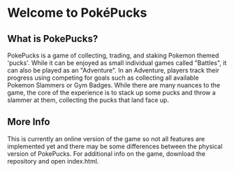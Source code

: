 # **Welcome to PokéPucks**

## **What is PokePucks?**
PokePucks is a game of collecting, trading, and staking Pokemon themed 'pucks'. While it can be enjoyed as small individual games called "Battles", it can also be played as an "Adventure". In an Adventure, players track their progress using competing for goals such as collecting all available Pokemon Slammers or Gym Badges. While there are many nuances to the game, the core of the experience is to stack up some pucks and throw a slammer at them, collecting the pucks that land face up.

## **More Info**
This is currently an online version of the game so not all features are implemented yet and there may be some differences between the physical version of PokePucks. For additional info on the game, download the repository and open index.html.
